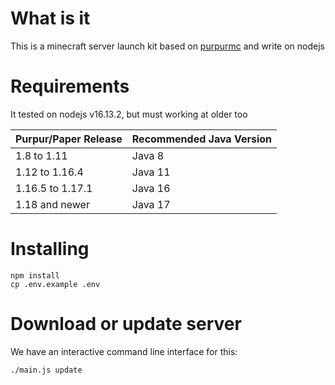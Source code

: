 # What is it
This is a minecraft server launch kit based on [purpurmc](https://purpurmc.org/) and write on nodejs

# Requirements
It tested on nodejs v16.13.2, but must working at older too

| Purpur/Paper Release | Recommended Java Version |
|----------------------|--------------------------|
| 1.8 to 1.11          | Java 8                   |
| 1.12 to 1.16.4       | Java 11                  |
| 1.16.5 to 1.17.1     | Java 16                  |
| 1.18 and newer       | Java 17                  |

# Installing
```
npm install
cp .env.example .env
```

# Download or update server
We have an interactive command line interface for this:
```
./main.js update
```

